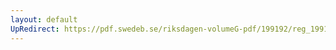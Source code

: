 ```yaml
---
layout: default
UpRedirect: https://pdf.swedeb.se/riksdagen-volumeG-pdf/199192/reg_199192/reg_199192_0762.pdf
---
```

